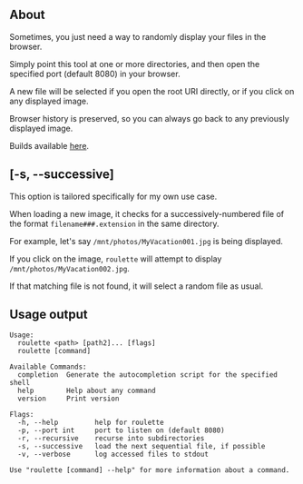 ## About

Sometimes, you just need a way to randomly display your files in the browser.

Simply point this tool at one or more directories, and then open the specified port (default 8080) in your browser.

A new file will be selected if you open the root URI directly, or if you click on any displayed image.

Browser history is preserved, so you can always go back to any previously displayed image.

Builds available [here](https://cdn.seedno.de/builds/roulette).

## [-s, --successive]

This option is tailored specifically for my own use case.

When loading a new image, it checks for a successively-numbered file of the format `filename###.extension` in the same directory.

For example, let's say `/mnt/photos/MyVacation001.jpg` is being displayed.

If you click on the image, `roulette` will attempt to display `/mnt/photos/MyVacation002.jpg`.

If that matching file is not found, it will select a random file as usual.

## Usage output
```
Usage:
  roulette <path> [path2]... [flags]
  roulette [command]

Available Commands:
  completion  Generate the autocompletion script for the specified shell
  help        Help about any command
  version     Print version

Flags:
  -h, --help         help for roulette
  -p, --port int     port to listen on (default 8080)
  -r, --recursive    recurse into subdirectories
  -s, --successive   load the next sequential file, if possible
  -v, --verbose      log accessed files to stdout

Use "roulette [command] --help" for more information about a command.
```